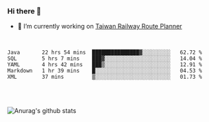 ### Hi there 👋

- 🔭 I’m currently working on [Taiwan Railway Route Planner](https://github.com/Taiwan-Railway-Route-Planner)

<br/>

<!--START_SECTION:waka-->
```text
Java       22 hrs 54 mins  ███████████████▓░░░░░░░░░   62.72 % 
SQL        5 hrs 7 mins    ███▓░░░░░░░░░░░░░░░░░░░░░   14.04 % 
YAML       4 hrs 42 mins   ███▒░░░░░░░░░░░░░░░░░░░░░   12.91 % 
Markdown   1 hr 39 mins    █░░░░░░░░░░░░░░░░░░░░░░░░   04.53 % 
XML        37 mins         ▒░░░░░░░░░░░░░░░░░░░░░░░░   01.73 % 
```
<!--END_SECTION:waka-->

<br/>
<br/>

![Anurag's github stats](https://github-readme-stats.vercel.app/api?username=DepickereSven&show_icons=true&theme=tokyonight)



<!--
**DepickereSven/DepickereSven** is a ✨ _special_ ✨ repository because its `README.md` (this file) appears on your GitHub profile.

Here are some ideas to get you started:

- 🔭 I’m currently working on ...
- 🌱 I’m currently learning ...
- 👯 I’m looking to collaborate on ...
- 🤔 I’m looking for help with ...
- 💬 Ask me about ...
- 📫 How to reach me: ...
- 😄 Pronouns: ...
- ⚡ Fun fact: ...
-->

